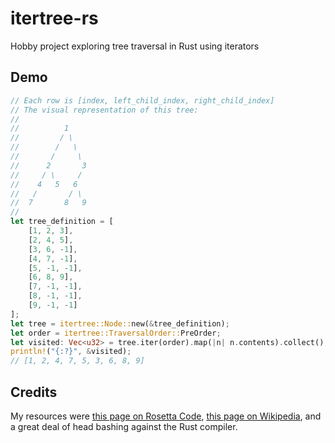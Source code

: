 # itertree-rs
Hobby project exploring tree traversal in Rust using iterators

## Demo

```rust
// Each row is [index, left_child_index, right_child_index]
// The visual representation of this tree:
// 
//          1
//         / \
//        /   \
//       /     \
//      2       3
//     / \     /
//    4   5   6
//   /       / \
//  7       8   9
//
let tree_definition = [
    [1, 2, 3],
    [2, 4, 5],
    [3, 6, -1],
    [4, 7, -1],
    [5, -1, -1],
    [6, 8, 9],
    [7, -1, -1],
    [8, -1, -1],
    [9, -1, -1]
];
let tree = itertree::Node::new(&tree_definition);
let order = itertree::TraversalOrder::PreOrder;
let visited: Vec<u32> = tree.iter(order).map(|n| n.contents).collect();
println!("{:?}", &visited);
// [1, 2, 4, 7, 5, 3, 6, 8, 9]
```

## Credits

My resources were 
[this page on Rosetta Code](https://www.rosettacode.org/wiki/Tree_traversal#Rust),
[this page on Wikipedia](https://en.wikipedia.org/wiki/Tree_traversal),
and a great deal of head bashing against the Rust compiler.